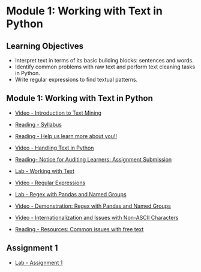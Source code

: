 # Module 1: Working with Text in Python

## Learning Objectives

- Interpret text in terms of its basic building blocks: sentences and words.
- Identify common problems with raw text and perform text cleaning tasks in Python.
- Write regular expressions to find textual patterns.

## Module 1: Working with Text in Python

- [Video - Introduction to Text Mining](https://www.coursera.org/learn/python-text-mining/lecture/y5C24/introduction-to-text-mining)

- [Reading - Syllabus](https://www.coursera.org/learn/python-text-mining/supplement/QCkKT/syllabus)

- [Reading - Help us learn more about you!!](https://www.coursera.org/learn/python-text-mining/supplement/Q6EoZ/help-us-learn-more-about-you)

- [Video - Handling Text in Python](https://www.coursera.org/learn/python-text-mining/lecture/MeheH/handling-text-in-python)

- [Reading- Notice for Auditing Learners: Assignment Submission](https://www.coursera.org/learn/python-text-mining/supplement/RQ3vv/notice-for-auditing-learners-assignment-submission)

- [Lab - Working with Text](./Labs/Working%20With%20Text.ipynb)

- [Video - Regular Expressions](https://www.coursera.org/learn/python-text-mining/lecture/sVe8B/regular-expressions)

- [Lab - Regex with Pandas and Named Groups](./Labs/Regex%20with%20Pandas%20and%20Named%20Groups.ipynb)

- [Video - Demonstration: Regex with Pandas and Named Groups](https://www.coursera.org/learn/python-text-mining/lecture/wh4nJ/demonstration-regex-with-pandas-and-named-groups)

- [Video - Internationalization and Issues with Non-ASCII Characters](https://www.coursera.org/learn/python-text-mining/lecture/V7XBv/internationalization-and-issues-with-non-ascii-characters)

- [Reading - Resources: Common issues with free text](https://www.coursera.org/learn/python-text-mining/supplement/T0n1M/resources-common-issues-with-free-text)

## Assignment 1

- [Lab - Assignment 1](./Labs/Assignment%201.ipynb)